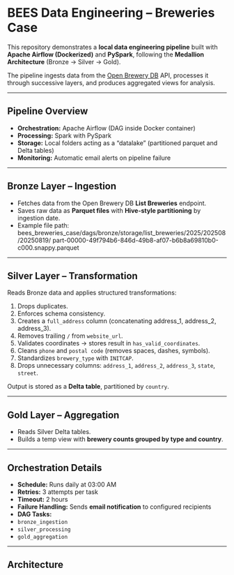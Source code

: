 # BEES Data Engineering – Breweries Case  

This repository demonstrates a **local data engineering pipeline** built with **Apache Airflow (Dockerized)** and **PySpark**, following the **Medallion Architecture** (Bronze → Silver → Gold).  

The pipeline ingests data from the [Open Brewery DB](https://www.openbrewerydb.org/) API, processes it through successive layers, and produces aggregated views for analysis.  

---

## Pipeline Overview  

- **Orchestration:** Apache Airflow (DAG inside Docker container)  
- **Processing:** Spark with PySpark  
- **Storage:** Local folders acting as a “datalake” (partitioned parquet and Delta tables)  
- **Monitoring:** Automatic email alerts on pipeline failure  

---

## Bronze Layer – Ingestion  

- Fetches data from the Open Brewery DB **List Breweries** endpoint.  
- Saves raw data as **Parquet files** with **Hive-style partitioning** by ingestion date.  
- Example file path:  
bees_breweries_case/dags/bronze/storage/list_breweries/2025/202508/20250819/
part-00000-49f794b6-846d-49b8-af07-b6b8a69810b0-c000.snappy.parquet


---

## Silver Layer – Transformation  

Reads Bronze data and applies structured transformations:  
1. Drops duplicates.  
2. Enforces schema consistency.  
3. Creates a `full_address` column (concatenating address_1, address_2, address_3).  
4. Removes trailing `/` from `website_url`.  
5. Validates coordinates → stores result in `has_valid_coordinates`.  
6. Cleans `phone` and `postal code` (removes spaces, dashes, symbols).  
7. Standardizes `brewery_type` with `INITCAP`.  
8. Drops unnecessary columns: `address_1`, `address_2`, `address_3`, `state`, `street`.  

Output is stored as a **Delta table**, partitioned by `country`.  

---

## Gold Layer – Aggregation  

- Reads Silver Delta tables.  
- Builds a temp view with **brewery counts grouped by type and country**.  

---

## Orchestration Details  

- **Schedule:** Runs daily at 03:00 AM  
- **Retries:** 3 attempts per task  
- **Timeout:** 2 hours  
- **Failure Handling:** Sends **email notification** to configured recipients  
- **DAG Tasks:**  
- `bronze_ingestion`  
- `silver_processing`  
- `gold_aggregation`

---

## Architecture

